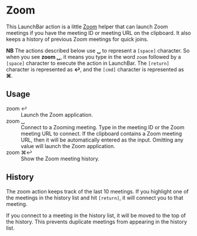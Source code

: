 # Zoom

This LaunchBar action is a little [Zoom](https://zoom.us) helper that can launch
Zoom meetings if you have the meeting ID or meeting URL on the clipboard. It
also keeps a history of previous Zoom meetings for quick joins.

**NB** The actions described below use **␣** to represent a `[space]`
character. So when you see **zoom ␣**, it means you type in the word
`zoom` followed by a `[space]` character to execute the action in LaunchBar.
The `[return]` character is represented as **↩︎**, and the `[cmd]` character is
represented as **⌘**.

## Usage

<dl>
  <dt>zoom ↩︎</dt>
  <dd>
    Launch the Zoom application.
  </dd>
  <dt>zoom ␣</dt>
  <dd>
    Connect to a Zooming meeting. Type in the meeting ID or the Zoom meeting
    URL to connect. If the clipboard contains a Zoom meeting URL, then it will
    be automatically entered as the input. Omitting any value will launch the
    Zoom application.
  </dd>
  <dt>zoom ⌘↩︎</dt>
  <dd>
    Show the Zoom meeting history.
  </dd>
</dl>

## History

The zoom action keeps track of the last 10 meetings. If you highlight one of the
meetings in the history list and hit `[return]`, it will connect you to that
meeting.

If you connect to a meeting in the history list, it will be moved to the top of
the history. This prevents duplicate meetings from appearing in the history
list.
